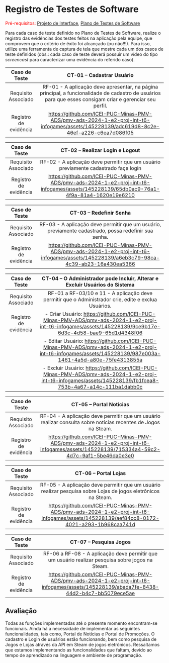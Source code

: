 # Registro de Testes de Software

<span style="color:red">Pré-requisitos: <a href="3-Projeto de Interface.md"> Projeto de Interface</a></span>, <a href="8-Plano de Testes de Software.md"> Plano de Testes de Software</a>

Para cada caso de teste definido no Plano de Testes de Software, realize o registro das evidências dos testes feitos na aplicação pela equipe, que comprovem que o critério de êxito foi alcançado (ou não!!!). Para isso, utilize uma ferramenta de captura de tela que mostre cada um dos casos de teste definidos (obs.: cada caso de teste deverá possuir um vídeo do tipo _screencast_ para caracterizar uma evidência do referido caso).

| **Caso de Teste** 	| **CT-01 – Cadastrar Usuário** 	|
|:---:	|:---:	|
|	Requisito Associado 	| RF-01 - A aplicação deve apresentar, na página principal, a funcionalidade de cadastro de usuários para que esses consigam criar e gerenciar seu perfil. |
|Registro de evidência |  https://github.com/ICEI-PUC-Minas-PMV-ADS/pmv-ads-2024-1-e2-proj-int-t6-infogames/assets/145228139/adc619d8-8c2e-46ef-a226-c6ea7d086f05 |


| **Caso de Teste** 	| **CT-02 – Realizar Login e Logout** 	|
|:---:	|:---:	|
|	Requisito Associado 	| RF-02 - A aplicação deve permitir que um usuário previamente cadastrado faça login |
|Registro de evidência |  https://github.com/ICEI-PUC-Minas-PMV-ADS/pmv-ads-2024-1-e2-proj-int-t6-infogames/assets/145228139/65db0ac9-76a1-4f9a-81a4-1620e19e6210  |


| **Caso de Teste** 	| **CT-03 – Redefinir Senha** 	|
|:---:	|:---:	|
|	Requisito Associado 	| RF-03 - A aplicação deve permitir que um usuário, previamente cadastrado, possa redefinir sua senha. |
|Registro de evidência | https://github.com/ICEI-PUC-Minas-PMV-ADS/pmv-ads-2024-1-e2-proj-int-t6-infogames/assets/145228139/a6eb3c79-98ca-4c39-ab23-16a430ea5366 |

| **Caso de Teste** 	| **CT-04 – O Administrador pode Incluir, Alterar e Excluir Usuários do Sistema** 	|
|:---:	|:---:	|
|	Requisito Associado 	| RF-01 a RF-03/10 e 11 - A aplicação deve permitir que o Administrador crie, edite e exclua Usuários. |
|Registro de evidência | - Criar Usuário: https://github.com/ICEI-PUC-Minas-PMV-ADS/pmv-ads-2024-1-e2-proj-int-t6-infogames/assets/145228139/9ce9b17e-6d3c-4d58-bae9-65d1d4348f06  </b> |
|                      | - Editar Usuário: https://github.com/ICEI-PUC-Minas-PMV-ADS/pmv-ads-2024-1-e2-proj-int-t6-infogames/assets/145228139/987e003a-1461-4a5d-a80e-75fe4313855a  </b> |
|                      | - Excluir Usuário: https://github.com/ICEI-PUC-Minas-PMV-ADS/pmv-ads-2024-1-e2-proj-int-t6-infogames/assets/145228139/fb1fcea8-753b-4a67-a14c-111ba1dabb0c </b> |

| **Caso de Teste** 	| **CT-05 – Portal Notícias** 	|
|:---:	|:---:	|
|	Requisito Associado 	| RF-04 - A aplicação deve permitir que um usuário realizar consulta sobre notícias recentes de Jogos na Steam. |
|Registro de evidência |  https://github.com/ICEI-PUC-Minas-PMV-ADS/pmv-ads-2024-1-e2-proj-int-t6-infogames/assets/145228139/715334a4-59c2-4d7c-9af1-5be46da0e3e0   |

| **Caso de Teste** 	| **CT-06 – Portal Lojas** 	|
|:---:	|:---:	|
|	Requisito Associado 	| RF-05 - A aplicação deve permitir que um usuário realizar pesquisa sobre Lojas de jogos eletrônicos na Steam. |
|Registro de evidência |  https://github.com/ICEI-PUC-Minas-PMV-ADS/pmv-ads-2024-1-e2-proj-int-t6-infogames/assets/145228139/aef84cc8-0172-4021-a293-1b968caa741d  |

| **Caso de Teste** 	| **CT-07 – Pesquisa Jogos** 	|
|:---:	|:---:	|
|	Requisito Associado 	| RF-06 a RF-08 - A aplicação deve permitir que um usuário realizar pesquisa sobre jogos na Steam. |
|Registro de evidência | https://github.com/ICEI-PUC-Minas-PMV-ADS/pmv-ads-2024-1-e2-proj-int-t6-infogames/assets/145228139/abada7fe-8438-44d2-b4c7-bb5079ece5ae |



## Avaliação

Todas as funções implementadas até o presente momento encontram-se funcionais. Ainda há a necessidade de implementar as seguintes funcionalidades, tais como, Portal de Notícias e Portal de Promoções.
O cadastro e Login de usuários estão funcionando, bem como pesquisa de Jogos e Lojas através da API em Steam de jogos eletrônicos.
Ressaltamos que estamos implementando as funcionalidades que faltam, devido ao tempo de aprendizado na linguagem e ambiente de programação.

